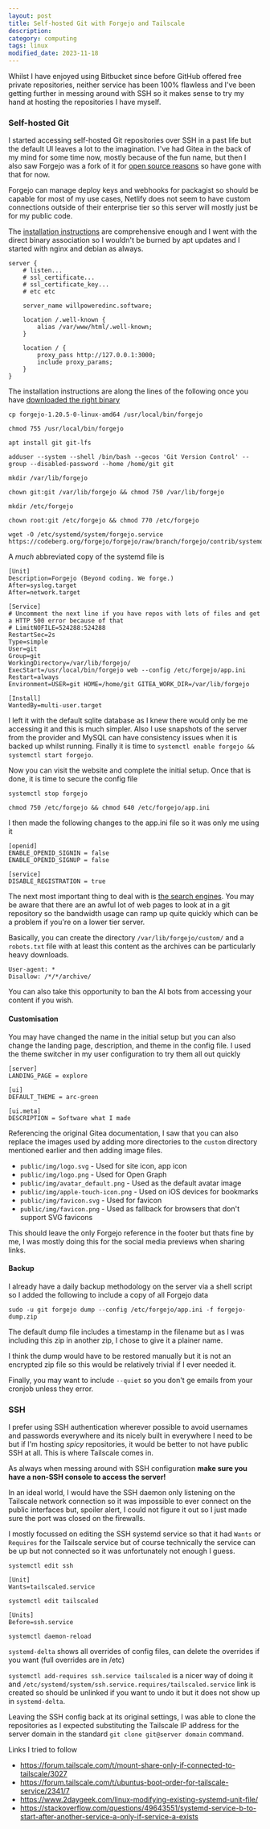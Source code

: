 ```yaml
---
layout: post
title: Self-hosted Git with Forgejo and Tailscale
description:
category: computing
tags: linux
modified_date: 2023-11-18
---
```


Whilst I have enjoyed using Bitbucket since before GitHub offered free private repositories, neither service has been 100% flawless and I've been getting further in messing around with SSH so it makes sense to try my hand at hosting the repositories I have myself.

### Self-hosted Git

I started accessing self-hosted Git repositories over SSH in a past life but the default UI leaves a lot to the imagination. I've had Gitea in the back of my mind for some time now, mostly because of the fun name, but then I also saw Forgejo was a fork of it for [open source reasons](https://forgejo.org/faq/#why-was-forgejo-created) so have gone with that for now.

Forgejo can manage deploy keys and webhooks for packagist so should be capable for most of my use cases, Netlify does not seem to have custom connections outside of their enterprise tier so this server will mostly just be for my public code.

The [installation instructions](https://forgejo.org/docs/latest/admin/installation/#installation-from-binary) are comprehensive enough and I went with the direct binary association so I wouldn't be burned by apt updates and I started with nginx and debian as always.

```
server {
	# listen...
	# ssl_certificate...
	# ssl_certificate_key...
	# etc etc

	server_name willpoweredinc.software;

	location /.well-known {
		alias /var/www/html/.well-known;
	}

	location / {
		proxy_pass http://127.0.0.1:3000;
		include proxy_params;
	}
}
```

The installation instructions are along the lines of the following once you have [downloaded the right binary](https://codeberg.org/forgejo/forgejo/releases)

```
cp forgejo-1.20.5-0-linux-amd64 /usr/local/bin/forgejo

chmod 755 /usr/local/bin/forgejo

apt install git git-lfs

adduser --system --shell /bin/bash --gecos 'Git Version Control' --group --disabled-password --home /home/git git

mkdir /var/lib/forgejo

chown git:git /var/lib/forgejo && chmod 750 /var/lib/forgejo

mkdir /etc/forgejo

chown root:git /etc/forgejo && chmod 770 /etc/forgejo

wget -O /etc/systemd/system/forgejo.service https://codeberg.org/forgejo/forgejo/raw/branch/forgejo/contrib/systemd/forgejo.service
```

A _much_ abbreviated copy of the systemd file is

```
[Unit]
Description=Forgejo (Beyond coding. We forge.)
After=syslog.target
After=network.target

[Service]
# Uncomment the next line if you have repos with lots of files and get a HTTP 500 error because of that
# LimitNOFILE=524288:524288
RestartSec=2s
Type=simple
User=git
Group=git
WorkingDirectory=/var/lib/forgejo/
ExecStart=/usr/local/bin/forgejo web --config /etc/forgejo/app.ini
Restart=always
Environment=USER=git HOME=/home/git GITEA_WORK_DIR=/var/lib/forgejo

[Install]
WantedBy=multi-user.target
```

I left it with the default sqlite database as I knew there would only be me accessing it and this is much simpler. Also I use snapshots of the server from the provider and MySQL can have consistency issues when it is backed up whilst running. Finally it is time to `systemctl enable forgejo && systemctl start forgejo`.

Now you can visit the website and complete the initial setup. Once that is done, it is time to secure the config file

```
systemctl stop forgejo

chmod 750 /etc/forgejo && chmod 640 /etc/forgejo/app.ini
```

I then made the following changes to the app.ini file so it was only me using it

```
[openid]
ENABLE_OPENID_SIGNIN = false
ENABLE_OPENID_SIGNUP = false

[service]
DISABLE_REGISTRATION = true
```

The next most important thing to deal with is [the search engines](https://forgejo.org/docs/next/admin/search-engines-indexation/). You may be aware that there are an awful lot of web pages to look at in a git repository so the bandwidth usage can ramp up quite quickly which can be a problem if you're on a lower tier server.

Basically, you can create the directory `/var/lib/forgejo/custom/` and a `robots.txt` file with at least this content as the archives can be particularly heavy downloads.

```
User-agent: *
Disallow: /*/*/archive/
```

You can also take this opportunity to ban the AI bots from accessing your content if you wish.

#### Customisation

You may have changed the name in the initial setup but you can also change the landing page, description, and theme in the config file. I used the theme switcher in my user configuration to try them all out quickly

```
[server]
LANDING_PAGE = explore

[ui]
DEFAULT_THEME = arc-green

[ui.meta]
DESCRIPTION = Software what I made
```

Referencing the original Gitea documentation, I saw that you can also replace the images used by adding more directories to the `custom` directory mentioned earlier and then adding image files.

- `public/img/logo.svg` - Used for site icon, app icon
- `public/img/logo.png` - Used for Open Graph
- `public/img/avatar_default.png` - Used as the default avatar image
- `public/img/apple-touch-icon.png` - Used on iOS devices for bookmarks
- `public/img/favicon.svg` - Used for favicon
- `public/img/favicon.png` - Used as fallback for browsers that don't support SVG favicons

This should leave the only Forgejo reference in the footer but thats fine by me, I was mostly doing this for the social media previews when sharing links.

#### Backup

I already have a daily backup methodology on the server via a shell script so I added the following to include a copy of all Forgejo data

```
sudo -u git forgejo dump --config /etc/forgejo/app.ini -f forgejo-dump.zip
```

The default dump file includes a timestamp in the filename but as I was including this zip in another zip, I chose to give it a plainer name.

I think the dump would have to be restored manually but it is not an encrypted zip file so this would be relatively trivial if I ever needed it.

Finally, you may want to include `--quiet` so you don't ge emails from your cronjob unless they error.

### SSH

I prefer using SSH authentication wherever possible to avoid usernames and passwords everywhere and its nicely built in everywhere I need to be but if I'm hosting _spicy_ repositories, it would be better to not have public SSH at all. This is where Tailscale comes in.

As always when messing around with SSH configuration **make sure you have a non-SSH console to access the server!**

In an ideal world, I would have the SSH daemon only listening on the Tailscale network connection so it was impossible to ever connect on the public interfaces but, spoiler alert, I could not figure it out so I just made sure the port was closed on the firewalls.

I mostly focussed on editing the SSH systemd service so that it had `Wants` or `Requires` for the Tailscale service but of course technically the service can be up but not connected so it was unfortunately not enough I guess.

```
systemctl edit ssh

[Unit]
Wants=tailscaled.service

systemctl edit tailscaled

[Units]
Before=ssh.service

systemctl daemon-reload
```

`systemd-delta` shows all overrides of config files, can delete the overrides if you want (full overrides are in /etc)

`systemctl add-requires ssh.service tailscaled` is a nicer way of doing it and `/etc/systemd/system/ssh.service.requires/tailscaled.service` link is created so should be unlinked if you want to undo it but it does not show up in `systemd-delta`.

Leaving the SSH config back at its original settings, I was able to clone the repositories as I expected substituting the Tailscale IP address for the server domain in the standard `git clone git@server domain` command.

Links I tried to follow
- https://forum.tailscale.com/t/mount-share-only-if-connected-to-tailscale/3027
- https://forum.tailscale.com/t/ubuntus-boot-order-for-tailscale-service/2341/7
- https://www.2daygeek.com/linux-modifying-existing-systemd-unit-file/
- https://stackoverflow.com/questions/49643551/systemd-service-b-to-start-after-another-service-a-only-if-service-a-exists

